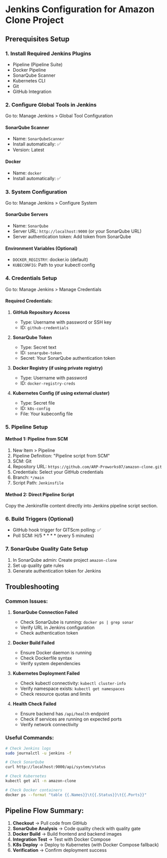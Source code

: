 # Jenkins Configuration for Amazon Clone Project

## Prerequisites Setup

### 1. Install Required Jenkins Plugins
- Pipeline (Pipeline Suite)
- Docker Pipeline
- SonarQube Scanner
- Kubernetes CLI
- Git
- GitHub Integration

### 2. Configure Global Tools in Jenkins
Go to: Manage Jenkins > Global Tool Configuration

#### SonarQube Scanner
- Name: `SonarQubeScanner`
- Install automatically: ✅
- Version: Latest

#### Docker
- Name: `docker`
- Install automatically: ✅

### 3. System Configuration
Go to: Manage Jenkins > Configure System

#### SonarQube Servers
- Name: `SonarQube`
- Server URL: `http://localhost:9000` (or your SonarQube URL)
- Server authentication token: Add token from SonarQube

#### Environment Variables (Optional)
- `DOCKER_REGISTRY`: docker.io (default)
- `KUBECONFIG`: Path to your kubectl config

### 4. Credentials Setup
Go to: Manage Jenkins > Manage Credentials

#### Required Credentials:
1. **GitHub Repository Access**
   - Type: Username with password or SSH key
   - ID: `github-credentials`

2. **SonarQube Token**
   - Type: Secret text
   - ID: `sonarqube-token`
   - Secret: Your SonarQube authentication token

3. **Docker Registry (if using private registry)**
   - Type: Username with password
   - ID: `docker-registry-creds`

4. **Kubernetes Config (if using external cluster)**
   - Type: Secret file
   - ID: `k8s-config`
   - File: Your kubeconfig file

### 5. Pipeline Setup

#### Method 1: Pipeline from SCM
1. New Item > Pipeline
2. Pipeline Definition: "Pipeline script from SCM"
3. SCM: Git
4. Repository URL: `https://github.com/ARP-Proworks07/amazon-clone.git`
5. Credentials: Select your GitHub credentials
6. Branch: `*/main`
7. Script Path: `Jenkinsfile`

#### Method 2: Direct Pipeline Script
Copy the Jenkinsfile content directly into Jenkins pipeline script section.

### 6. Build Triggers (Optional)
- GitHub hook trigger for GITScm polling: ✅
- Poll SCM: H/5 * * * * (every 5 minutes)

### 7. SonarQube Quality Gate Setup
1. In SonarQube admin: Create project `amazon-clone`
2. Set up quality gate rules
3. Generate authentication token for Jenkins

## Troubleshooting

### Common Issues:

1. **SonarQube Connection Failed**
   - Check SonarQube is running: `docker ps | grep sonar`
   - Verify URL in Jenkins configuration
   - Check authentication token

2. **Docker Build Failed**
   - Ensure Docker daemon is running
   - Check Dockerfile syntax
   - Verify system dependencies

3. **Kubernetes Deployment Failed**
   - Check kubectl connectivity: `kubectl cluster-info`
   - Verify namespace exists: `kubectl get namespaces`
   - Check resource quotas and limits

4. **Health Check Failed**
   - Ensure backend has `/api/health` endpoint
   - Check if services are running on expected ports
   - Verify network connectivity

### Useful Commands:

```bash
# Check Jenkins logs
sudo journalctl -u jenkins -f

# Check SonarQube
curl http://localhost:9000/api/system/status

# Check Kubernetes
kubectl get all -n amazon-clone

# Check Docker containers
docker ps --format "table {{.Names}}\t{{.Status}}\t{{.Ports}}"
```

## Pipeline Flow Summary:

1. **Checkout** → Pull code from GitHub
2. **SonarQube Analysis** → Code quality check with quality gate
3. **Docker Build** → Build frontend and backend images
4. **Integration Test** → Test with Docker Compose
5. **K8s Deploy** → Deploy to Kubernetes (with Docker Compose fallback)
6. **Verification** → Confirm deployment success